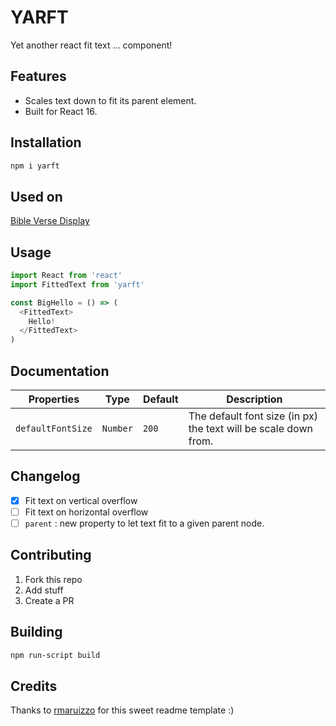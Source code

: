 # YARFT

Yet another react fit text ... component!

## Features

- Scales text down to fit its parent element.
- Built for React 16.

## Installation

```sh
npm i yarft
```

## Used on

[Bible Verse Display](https://bibleversedisplay.onrender.com/)

## Usage

```js
import React from 'react'
import FittedText from 'yarft'

const BigHello = () => (
  <FittedText>
    Hello!
  </FittedText>
)
```

## Documentation

| Properties | Type       | Default       | Description |
 | ---        | ---        | ---           | ---         |
 | `defaultFontSize`  | `Number`   | `200`           | The default font size (in px) the text will be scale down from. |

## Changelog

- [x] Fit text on vertical overflow
- [ ] Fit text on horizontal overflow
- [ ] `parent` : new property to let text fit to a given parent node.

## Contributing

1. Fork this repo
2. Add stuff
3. Create a PR

## Building

```sh
npm run-script build
```

## Credits

Thanks to [rmaruizzo](https://github.com/rmariuzzo/react-new-window/blob/master/README.md) for this sweet readme template :)
